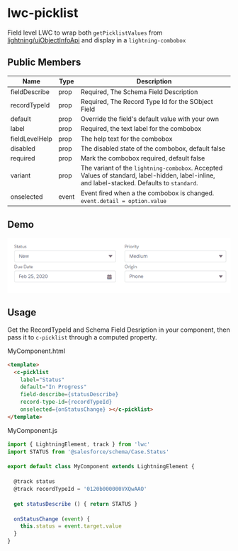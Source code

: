 # lwc-picklist

Field level LWC to wrap both `getPicklistValues` from [lightning/uiObjectInfoApi](https://developer.salesforce.com/docs/component-library/documentation/en/48.0/lwc/lwc.reference_wire_adapters_picklist_values) and display in a `lightning-combobox`

## Public Members

| Name | Type | Description |
|---|---|---|
| fieldDescribe | prop | Required, The Schema Field Description |
| recordTypeId | prop | Required, The Record Type Id for the SObject Field |
| default | prop | Override the field's default value with your own |
| label | prop | Required, the text label for the combobox |
| fieldLevelHelp | prop | The help text for the combobox |
| disabled | prop | The disabled state of the combobox, default false |
| required | prop | Mark the combobox required, default false |
| variant | prop | The variant of the `lightning-combobox`. Accepted Values of standard, label-hidden, label-inline, and label-stacked. Defaults to `standard`. |
| onselected | event | Event fired when a the combobox is changed. `event.detail = option.value` |

## Demo

![demo](./demo.gif)

## Usage

Get the RecordTypeId and Schema Field Desription in your component, then pass it to `c-picklist` through a computed property.

MyComponent.html
```html
<template>
  <c-picklist
    label="Status"
    default="In Progress"
    field-describe={statusDescribe}
    record-type-id={recordTypeId}
    onselected={onStatusChange} ></c-picklist>
</template>
```

MyComponent.js
```javascript
import { LightningElement, track } from 'lwc'
import STATUS from '@salesforce/schema/Case.Status'

export default class MyComponent extends LightningElement {

  @track status
  @track recordTypeId = '0120b000000VXQwAAO'

  get statusDescribe () { return STATUS }

  onStatusChange (event) {
    this.status = event.target.value
  }
}
```